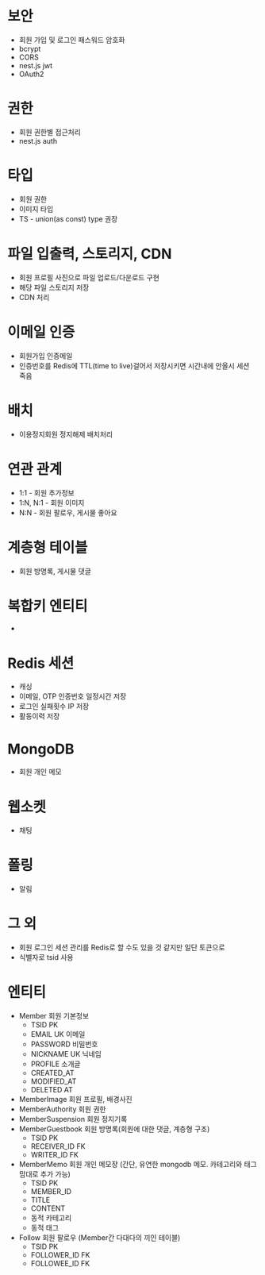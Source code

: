 # 보안

- 회원 가입 및 로그인 패스워드 암호화
- bcrypt
- CORS
- nest.js jwt
- OAuth2

# 권한

- 회원 권한별 접근처리
- nest.js auth

# 타입

- 회원 권한
- 이미지 타입
- TS - union(as const) type 권장

# 파일 입출력, 스토리지, CDN

- 회원 프로필 사진으로 파일 업로드/다운로드 구현
- 해당 파일 스토리지 저장
- CDN 처리

# 이메일 인증

- 회원가입 인증메일
- 인증번호를 Redis에 TTL(time to live)걸어서 저장시키면 시간내에 안올시 세션 죽음

# 배치

- 이용정지회원 정지해제 배치처리

# 연관 관계

- 1:1 - 회원 추가정보
- 1:N, N:1 - 회원 이미지
- N:N - 회원 팔로우, 게시물 좋아요

# 계층형 테이블

- 회원 방명록, 게시물 댓글

# 복합키 엔티티

-

# Redis 세션

- 캐싱
- 이메일, OTP 인증번호 일정시간 저장
- 로그인 실패횟수 IP 저장
- 활동이력 저장

# MongoDB

- 회원 개인 메모

# 웹소켓

- 채팅

# 폴링

- 알림

# 그 외

- 회원 로그인 세션 관리를 Redis로 할 수도 있을 것 같지만 일단 토큰으로
- 식별자로 tsid 사용

# 엔티티

- Member 회원 기본정보
    - TSID PK
    - EMAIL UK 이메일
    - PASSWORD 비밀번호
    - NICKNAME UK 닉네임
    - PROFILE 소개글
    - CREATED_AT
    - MODIFIED_AT
    - DELETED AT
- MemberImage 회원 프로필, 배경사진
- MemberAuthority 회원 권한
- MemberSuspension 회원 정지기록
- MemberGuestbook 회원 방명록(회원에 대한 댓글, 계층형 구조)
    - TSID PK
    - RECEIVER_ID FK
    - WRITER_ID FK
- MemberMemo 회원 개인 메모장 (간단, 유연한 mongodb 메모. 카테고리와 태그 맘대로 추가 가능)
    - TSID PK
    - MEMBER_ID
    - TITLE
    - CONTENT
    - 동적 카테고리
    - 동적 태그
- Follow 회원 팔로우 (Member간 다대다의 끼인 테이블)
    - TSID PK
    - FOLLOWER_ID FK
    - FOLLOWEE_ID FK